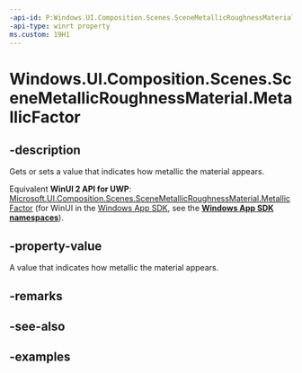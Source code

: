 ```yaml
---
-api-id: P:Windows.UI.Composition.Scenes.SceneMetallicRoughnessMaterial.MetallicFactor
-api-type: winrt property
ms.custom: 19H1
---
```


<!-- Property syntax.
public float MetallicFactor { get;  set; }
-->

# Windows.UI.Composition.Scenes.SceneMetallicRoughnessMaterial.MetallicFactor

## -description

Gets or sets a value that indicates how metallic the material appears.

Equivalent **WinUI 2 API for UWP**: [Microsoft.UI.Composition.Scenes.SceneMetallicRoughnessMaterial.MetallicFactor](/windows/winui/api/microsoft.ui.composition.scenes.scenemetallicroughnessmaterial.metallicfactor) (for WinUI in the [Windows App SDK](/windows/apps/windows-app-sdk/), see the **[Windows App SDK namespaces](/windows/windows-app-sdk/api/winrt/)**).

## -property-value

A value that indicates how metallic the material appears.

## -remarks

## -see-also

## -examples

